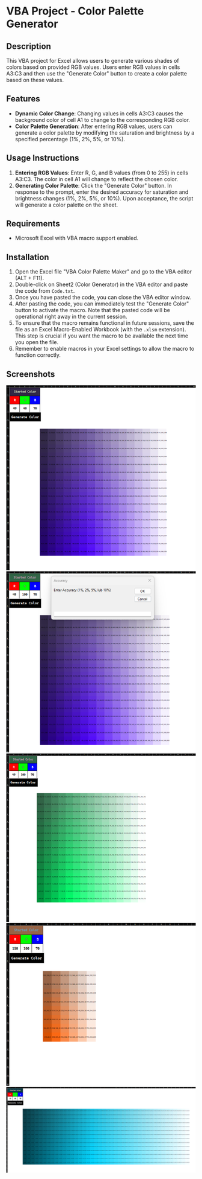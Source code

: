 # VBA Project - Color Palette Generator

## Description
This VBA project for Excel allows users to generate various shades of colors based on provided RGB values. Users enter RGB values in cells A3:C3 and then use the "Generate Color" button to create a color palette based on these values.

## Features
- **Dynamic Color Change**: Changing values in cells A3:C3 causes the background color of cell A1 to change to the corresponding RGB color.
- **Color Palette Generation**: After entering RGB values, users can generate a color palette by modifying the saturation and brightness by a specified percentage (1%, 2%, 5%, or 10%).

## Usage Instructions
1. **Entering RGB Values**: Enter R, G, and B values (from 0 to 255) in cells A3:C3. The color in cell A1 will change to reflect the chosen color.
2. **Generating Color Palette**: Click the "Generate Color" button. In response to the prompt, enter the desired accuracy for saturation and brightness changes (1%, 2%, 5%, or 10%). Upon acceptance, the script will generate a color palette on the sheet.

## Requirements
- Microsoft Excel with VBA macro support enabled.

## Installation
1. Open the Excel file "VBA Color Palette Maker" and go to the VBA editor (ALT + F11).
2. Double-click on Sheet2 (Color Generator) in the VBA editor and paste the code from `Code.txt`.
3. Once you have pasted the code, you can close the VBA editor window.
4. After pasting the code, you can immediately test the "Generate Color" button to activate the macro. Note that the pasted code will be operational right away in the current session.
5. To ensure that the macro remains functional in future sessions, save the file as an Excel Macro-Enabled Workbook (with the `.xlsm` extension). This step is crucial if you want the macro to be available the next time you open the file.
6. Remember to enable macros in your Excel settings to allow the macro to function correctly.

## Screenshots

![](https://github.com/Peciak95/VBA_Color_Maker/blob/main/Screenshots/1.png)
![](https://github.com/Peciak95/VBA_Color_Maker/blob/main/Screenshots/2.png)
![](https://github.com/Peciak95/VBA_Color_Maker/blob/main/Screenshots/3.png)
![](https://github.com/Peciak95/VBA_Color_Maker/blob/main/Screenshots/4.png)
![](https://github.com/Peciak95/VBA_Color_Maker/blob/main/Screenshots/5.png)
